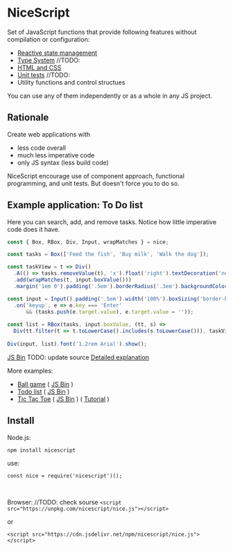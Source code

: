 NiceScript
=========

Set of JavaScript functions that provide following features without compilation 
or configuration:

* [Reactive state management](./doc/boxes.md)
* [Type System](#types) //TODO:
* [HTML and CSS](./doc/html.md)
* [Unit tests](#tests) //TODO:
* Utility functions and control structues


You can use any of them independently or as a whole in any JS project. 


## Rationale
Create web applications with 
* less code overall
* much less imperative code
* only JS syntax (less build code)

NiceScript encourage use of component approach, functional programming, and unit tests.
But doesn't force you to do so. 

## Example application: To Do list

Here you can search, add, and remove tasks. 
Notice how little imperative code does it have.


```javascript
const { Box, RBox, Div, Input, wrapMatches } = nice;

const tasks = Box(['Feed the fish', 'Buy milk', 'Walk the dog']);

const taskView = t => Div()
  .A(() => tasks.removeValue(t), 'x').float('right').textDecoration('none').up
  .add(wrapMatches(t, input.boxValue()))
  .margin('1em 0').padding('.5em').borderRadius('.3em').backgroundColor('#DEF');

const input = Input().padding('.5em').width('100%').boxSizing('border-box')
  .on('keyup', e => e.key === 'Enter' 
      && (tasks.push(e.target.value), e.target.value = ''));
  
const list = RBox(tasks, input.boxValue, (tt, s) => 
  Div(tt.filter(t => t.toLowerCase().includes(s.toLowerCase())), taskView));
  
Div(input, list).font('1.2rem Arial').show();
```
[JS Bin](https://jsbin.com/setizekuqu/edit?html,output) TODO: update source
[Detailed explanation](./doc/todo_example.md)








More examples:

* [Ball game](./examples/ball.html) ( [JS Bin](https://jsbin.com/wimayanovu/1/edit?html,output) )
* [Todo list](./examples/todo.html) ( [JS Bin](https://jsbin.com/yetufekopi/1/edit?html,output) )
* [Tic Tac Toe](./examples/tictactoe.html) 
  ( [JS Bin](https://jsbin.com/yozupufaci/edit?html,output) )
  ( [Tutorial](https://medium.com/@sergey.kashulin/creating-web-applications-with-nicescript-338184d18331) )

## Install
Node.js:

`npm install nicescript`

use:

`const nice = require('nicescript')();`

&nbsp;

Browser:
//TODO: check sourse
`<script src="https://unpkg.com/nicescript/nice.js"></script>`

or

`<script src="https://cdn.jsdelivr.net/npm/nicescript/nice.js"></script>`

<!--
## Basic features



### Nice values

### Types

Each value in NiceScript has a type. Here is a root of types hierarchy:  

+ Anything
  + Something
    + Value
      + Obj
        + Arr
        + [Html](#html)
      + Single
        + Str
        + Num
        + Bool
    + [Function](#functions)
    + [Box](#boxes)
    + Ok
  + Nothing
    + Error
    + Undefined
    + Null
    + Fail
    + ...


#### Wrapping values
Call nice with js value to wrap it with most appropriate type.
```javascript
const nice = require('nicescript')();
nice(4);        // nice.Num;
nice("");       // nice.Str;
nice(true);     // nice.Bool;
nice({});       // nice.Obj;
nice([]);       // nice.Arr;
nice(1, 2, 3);  // nice.Arr;
nice(null);     // nice.Null;
```


#### User types
```javascript
nice.Type('Dog')
  .str('title')
  .num('weight')
  .by((z, title) => z.title(title));

const d = nice.Dog('Jim').weight(5);
d.name();       // Jim 
d.weight();     // 5

// by default created type extends nice.Obj
d.isObj()   // true

```
Type name should start with capital letter.


### Functions

```javascript
// Creating anonymous function
const f = nice.Func(n => n + 1);
f(1);               // 2

// Named functions will be added to nice
const plusTwo = nice.Func('plusTwo', n => n + 2);
//or nice.Func(function plusTwo(n) { return n + 2; });
plusTwo(1);         // 3
nice.plusTwo(1);    // 3

// Check argument type
const x2 = nice.Func.Number('x2', n => n * 2);
x2(21);             // 42
nice.x2(21);        // 42
nice.Num(1).x2();// 42
x2('q');            // throws "Function  can't handle (Str)"

// now let's overload x2 for strings
x2.String(s => s + '!');
x2(21);             // 42
x2('q');            // q!

```
Function name should start with lowercase letter. 

#### Function types

##### Mapping
Clean function that do not changes it's arguments. 
NiceScript will always [wrap](#wrapping-values) result of Mapping. 

```javascript
nice.Mapping.Num.Num('times', (a, b) => a * b);
const n = nice(5);
const n2 = n.times(3).times(2); // nice.Num(30)
n()                             // 5
n2()                            // 30;
```
 
##### Check
Returns boolean. Never changes it's arguments. 
After definition named Check can be used in [Switch](#switch) and 'is' statements. 

##### Action
Changes first argument. Action always returns it's first argument so you can 
call multiple actions in a row.

```javascript
nice.Action.Num.Num('times', (a, b) => a * b);
const n = nice(5);
n.times(3).times(2);            // n
n();                            // 30;
```


### Switch
Delayed argumet
```javascript
const f = nice.Switch
  .equal(1)(11)
  .isNumber(22)
  .isString.use(s => s + '!')
  .isNothing(':(')
  .default(42);
f(1);           // 11
f(3);           // 22
f('qwe');       // "qwe!"
f([]);          // 42
f(0);           // 42
f(undefined);   // :(
f(null);        // :(
```
Instant argument
```javascript
nice.Check('isMeat', v => ['pork', 'beef'].includes(v));
const tiger = { say: console.log };
function feedTiger(tiger, food){
  tiger.hungry = nice.Switch(food)
    .isMeat(false)
    .default.use(name => tiger.say('I do not like ' + name) || true);
}

feedTiger(tiger, 'apple');   // tiger.hungry === true
// > I do not like apple

feedTiger(tiger, 'beef');    // tiger.hungry === false
```
#### Switch vs Function overload
Overloaded Function will search for best match while Switch will use first match.
```javascript
nice.Func.Nothing(() => 1).Null(() => 2)(null);                 // 2
nice.Switch(null).isNothing.use(() => 1).isNull.use(() => 2);   // 1
```
Besides current implementation of Switch use only first argument.

 
### Boxes
Stateful observable components. 

```javascript
const { Box, RBox } = nice;
const b = Box(1);     // create box with 1 in it
b.subscribe(v => console.log('b:', v));
//b: 1

b(2);                 // write value
//b: 2
b();                  // read value
//2

// create reactive Box that follows changes in b
const b2 = RBox(b, n => n * 2);
b(3);                 // b2() === 6
```

## Tests

```javascript
const { expect, TestSet } = nice;
const app = {};

// Create test set
const test = nice.TestSet(app);

obj.x2 = x => x*2;

// Create test
test("Double value", (x2) => { // x2 found in app 
  expect(x2(3)).is(6);
  
  // nested tests are ok
  test("Double mapping", (Spy) => { // no app.Spy found so nice.Spy provided
    const f = Spy(x2);
    expect([1,2].map(f)).deepEqual([2,4]);
    expect(f).calledTwice();
  })
});

// Create custom check
nice.Check('isBig', n => n > 10);

test((x2) => {
  expect(x2(6)).isBig();
  expect(x2(4)).not.isBig();
});

// Run tests
test.run();
//Tests done. OK: 3, Error: 0 (1ms)

```

You can use any created `Check` after `expect(value)`

[Top](#nicescript)

### Old

* [Functions](#functions) - adds couple features to regular JS functions.
* [Switch](#switch) - finally convenient.


---------------
Calling [mapping](#mapping) on box will create new box that follows changes in the original.
```javascript
const a = nice.Box('qwe');
// qwe!
a('asd');
// asd!
```

Calling [action](#action) on box will change its content.
```javascript
const a = nice.Box([1, 2]).listen(console.log);
// [1, 2];
a.push(3);
// [1, 2, 3];
```
-->